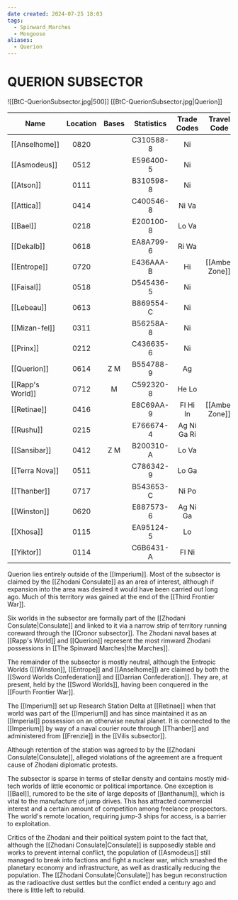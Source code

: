 ```yaml
---
date created: 2024-07-25 18:03
tags:
  - Spinward_Marches
  - Mongoose
aliases:
  - Querion
---
```

# QUERION SUBSECTOR

![[BtC-QuerionSubsector.jpg|500]]
[[BtC-QuerionSubsector.jpg|Querion]]

|Name| Location| Bases| Statistics| Trade Codes| Travel Code| Allegiance| Gas Giants|
|--|:-:|:-:|:-:|:-:|:-:|:-:|:-:|
| [[Anselhome]]| 0820 | | C310588-8  |  Ni | | [[Sword Worlds]] |G |
| [[Asmodeus]]| 0512 | | E596400-5  |  Ni|| [[Zhodani Consulate]] | G |
| [[Atson]]| 0111 | | B310598-8  |  Ni |||G |
| [[Attica]]| 0414 | | C400546-8  |  Ni Va |||
| [[Bael]]| 0218 | | E200100-8  |  Lo Va|| |G |
| [[Dekalb]]| 0618 | | EA8A799-6  |  Ri Wa ||||
| [[Entrope]]| 0720 | | E436AAA-B  |  Hi| [[Amber Zone]]| [[Sword Worlds]] ||
| [[Faisal]]| 0518 | | D545436-5  |  Ni ||||
| [[Lebeau]]| 0613 | | B869554-C  |  Ni || [[Zhodani Consulate]] | G |
| [[Mizan-fel]] | 0311 |  |B56258A-8|  Ni |||G |
| [[Prinx]]| 0212 | | C436635-6  |  Ni ||||
| [[Querion]] | 0614 |  Z M|  B554788-9| Ag || [[Zhodani Consulate]] | G |
| [[Rapp's World]] | 0712 |  M|  C592320-8| He Lo|| [[Zhodani Consulate]] | G |
| [[Retinae]]| 0416 | | E8C69AA-9  |  Fl Hi In| [[Amber Zone]]|| |
| [[Rushu]]| 0215 | | E766674-4  |  Ag Ni Ga Ri |||G |
| [[Sansibar]] | 0412 |  Z M|  B200310-A| Lo Va|| [[Zhodani Consulate]] | G |
| [[Terra Nova]] | 0511 |  |C786342-9|  Lo Ga || [[Zhodani Consulate]] |G |
| [[Thanber]]| 0717 | | B543653-C  |  Ni Po ||[[Imperium]] ||
| [[Winston]]| 0620 | | E887573-6  |  Ag Ni Ga|| [[Sword Worlds]]| G |
| [[Xhosa]]| 0115 | | EA95124-5  |  Lo ||||
| [[Yiktor]]| 0114 || C6B6431-A |Fl Ni | ||G|

Querion lies entirely outside of the [[Imperium]]. Most of the subsector is claimed by the [[Zhodani Consulate]] as an area of interest, although if expansion into the area was desired it would have been carried out long ago. Much of this territory was gained at the end of the [[Third Frontier War]].

Six worlds in the subsector are formally part of the [[Zhodani Consulate|Consulate]] and linked to it via a narrow strip of territory running coreward through the [[Cronor subsector]]. The Zhodani naval bases at [[Rapp's World]] and [[Querion]] represent the most rimward Zhodani possessions in [[The Spinward Marches|the Marches]].

The remainder of the subsector is mostly neutral, although the Entropic Worlds ([[Winston]], [[Entrope]] and [[Anselhome]]) are claimed by both the [[Sword Worlds Confederation]] and [[Darrian Confederation]]. They are, at present, held by the [[Sword Worlds]], having been conquered in the [[Fourth Frontier War]].

The [[Imperium]] set up Research Station Delta at [[Retinae]] when that world was part of the [[Imperium]] and has since maintained it as an [[Imperial]] possession on an otherwise neutral planet. It is connected to the [[Imperium]] by way of a naval courier route through [[Thanber]] and administered from [[Frenzie]] in the [[Vilis subsector]].

Although retention of the station was agreed to by the [[Zhodani Consulate|Consulate]], alleged violations of the agreement are a frequent cause of Zhodani diplomatic protests.

The subsector is sparse in terms of stellar density and contains mostly mid-tech worlds of little economic or political importance. One exception is [[Bael]], rumored to be the site of large deposits of [[lanthanum]], which is vital to the manufacture of jump drives. This has attracted commercial interest and a certain amount of competition among freelance prospectors. The world's remote location, requiring jump-3 ships for access, is a barrier to exploitation.

Critics of the Zhodani and their political system point to the fact that, although the [[Zhodani Consulate|Consulate]] is supposedly stable and works to prevent internal conflict, the population of [[Asmodeus]] still managed to break into factions and fight a nuclear war, which smashed the planetary economy and infrastructure, as well as drastically reducing the population. The [[Zhodani Consulate|Consulate]] has begun reconstruction as the radioactive dust settles but the conflict ended a century ago and there is little left to rebuild.